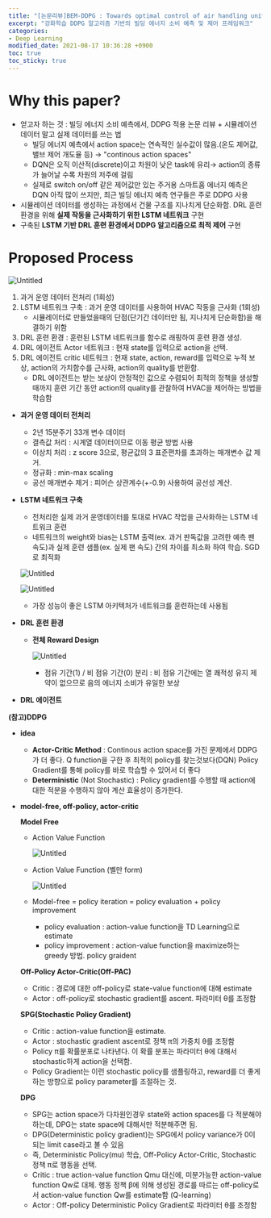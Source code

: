 ```yaml
---
title: "[논문리뷰]BEM-DDPG : Towards optimal control of air handling units using deep reinforcement learning and recurrent neural network(2020)"
excerpt: "강화학습 DDPG 알고리즘 기반의 빌딩 에너지 소비 예측 및 제어 프레임워크"
categories:
- Deep Learning
modified_date: 2021-08-17 10:36:28 +0900
toc: true
toc_sticky: true
---
```


# Why this paper?

- 얻고자 하는 것 : 빌딩 에너지 소비 예측에서, DDPG 적용 논문 리뷰 + 시뮬레이션 데이터 말고 실제 데이터를 쓰는 법
    - 빌딩 에너지 예측에서 action space는 연속적인 실수값이 많음.(온도 제어값, 밸브 제어 개도율 등) → "continous action spaces"
    - DQN은 오직 이산적(discrete)이고 차원이 낮은 task에 유리→ action의 종류가 늘어날 수록 차원의 저주에 걸림
    - 실제로 switch on/off 같은 제어값만 있는 주거용 스마트홈 에너지 예측은 DQN 아직 많이 쓰지만, 최근 빌딩 에너지 예측 연구들은 주로 DDPG 사용
- 시뮬레이션 데이터를 생성하는 과정에서 건물 구조를 지나치게 단순화함. DRL 훈련 환경을 위해 **실제 작동을 근사화하기 위한 LSTM 네트워크** 구현
- 구축된 **LSTM 기반 DRL 훈련 환경에서 DDPG 알고리즘으로 최적 제어** 구현

# Proposed Process

![Untitled](https://dasoldasol.github.io/assets/images/image/BEM-DDPG/Untitled0.png)

1. 과거 운영 데이터 전처리 (1회성)
2. LSTM 네트워크 구축 : 과거 운영 데이터를 사용하여 HVAC 작동을 근사화 (1회성)
    - 시뮬레이터로 만들었을때의 단점(단기간 데이터만 됨, 지나치게 단순화함)을 해결하기 위함
3. DRL 훈련 환경 : 훈련된 LSTM 네트워크를 함수로 래핑하여 훈련 환경 생성.
4. DRL 에이전트 Actor 네트워크 : 현재 state를 입력으로 action을 선택.
5. DRL 에이전트 critic 네트워크 : 현재 state, action, reward를 입력으로 누적 보상, action의 가치함수를 근사화, action의 quality를 반환함.
    - DRL 에이전트는 받는 보상이 안정적인 값으로 수렴되어 최적의 정책을 생성할 때까지 훈련 기간 동안 action의 quality를 관찰하여 HVAC을 제어하는 방법을 학습함

- **과거 운영 데이터 전처리**
    - 2년 15분주기 33개 변수 데이터
    - 결측값 처리 : 시계열 데이터이므로 이동 평균 방법 사용
    - 이상치 처리 : z score 3으로, 평균값의 3 표준편차를 초과하는 매개변수 값 제거.
    - 정규화 : min-max scaling
    - 공선 매개변수 제거 : 피어슨 상관계수(+-0.9) 사용하여 공선성 계산.
- **LSTM 네트워크 구축**
    - 전처리한 실제 과거 운영데이터를 토대로 HVAC 작업을 근사화하는 LSTM 네트워크 훈련
    - 네트워크의 weight와 bias는 LSTM 출력(ex. 과거 판독값을 고려한 예측 팬 속도)과 실제 훈련 샘플(ex. 실제 팬 속도) 간의 차이를 최소화 하여 학습. SGD로 최적화

  ![Untitled](https://dasoldasol.github.io/assets/images/image/BEM-DDPG/Untitled1.png)

  ![Untitled](https://dasoldasol.github.io/assets/images/image/BEM-DDPG/Untitled2.png)

    - 가장 성능이 좋은 LSTM 아키텍처가 네트워크를 훈련하는데 사용됨
- **DRL 훈련 환경**
    - **전체 Reward Design**

      ![Untitled](https://dasoldasol.github.io/assets/images/image/BEM-DDPG/Untitled3.png)

        - 점유 기간(1) / 비 점유 기간(0) 분리 : 비 점유 기간에는 열 쾌적성 유지 제약이 없으므로 음의 에너지 소비가 유일한 보상
- **DRL 에이전트**

**(참고)DDPG**

- **idea**
    - **Actor-Critic Method** : Continous action space를 가진 문제에서 DDPG가 더 좋다. Q function을 구한 후 최적의 policy를 찾는것보다(DQN) Policy Gradient를 통해 policy를 바로 학습할 수 있어서 더 좋다
    - **Deterministic** (Not Stochastic) : Policy gradient를 수행할 때 action에 대한 적분을 수행하지 않아 계산 효율성이 증가한다.
- **model-free, off-policy, actor-critic**

  **Model Free**

    - Action Value Function

      ![Untitled](https://dasoldasol.github.io/assets/images/image/BEM-DDPG/Untitled4.png)

    - Action Value Function (벨만 form)

      ![Untitled](https://dasoldasol.github.io/assets/images/image/BEM-DDPG/Untitled5.png)

    - Model-free = policy iteration = policy evaluation + policy improvement
        - policy evaluation : action-value function을 TD Learning으로 estimate
        - policy improvement : action-value function을 maximize하는 greedy 방법.  policy graident

  **Off-Policy Actor-Critic(Off-PAC)**

    - Critic : 경로에 대한 off-policy로 state-value function에 대해 estimate
    - Actor : off-policy로 stochastic gradient를 ascent. 파라미터 θ를 조정함

  **SPG(Stochastic Policy Gradient)**

    - Critic : action-value function을 estimate.
    - Actor : stochastic gradient ascent로 정책 π의 가중치 θ를 조정함
    - Policy  π를 확률분포로 나타낸다. 이 확률 분포는 파라미터 θ에 대해서 stochastic하게 action을 선택함.
    - Policy Gradient는 이런 stochastic policy를 샘플링하고, reward를 더 좋게 하는 방향으로 policy parameter를 조절하는 것.

  **DPG**

    - SPG는 action space가 다차원인경우 state와  action spaces를 다 적분해야하는데, DPG는 state space에 대해서만 적분해주면 됨.
    - DPG(Deterministic policy gradient)는 SPG에서 policy variance가 0이 되는 limit case라고 볼 수 있음
    - 즉, Deterministic Policy(mu) 학습, Off-Policy Actor-Critic, Stochastic 정책 π로 행동을 선택.
    - Critic : true action-value function Qmu 대신에, 미분가능한 action-value function Qw로 대체. 행동 정책 β에 의해 생성된 경로를 따르는 off-policy로서 action-value function Qw를 estimate함 (Q-learning)
    - Actor : Off-policy Deterministic Policy Gradient로 파라미터 θ를 조정함
    